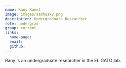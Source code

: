 ```yaml
---
name: Rany Kamel
image: images/sadhusky.png
description: Undergraduate Researcher
role: undergrad
group: current
links:
  home-page: 
  email: 
  github: 
---
```


Rany is an undergraduate researcher in the EL GATO lab. 